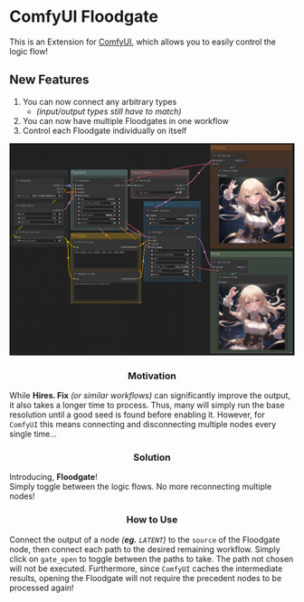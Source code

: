 ﻿# ComfyUI Floodgate
This is an Extension for [ComfyUI](https://github.com/comfyanonymous/ComfyUI), which allows you to easily control the logic flow!

## New Features
1. You can now connect any arbitrary types 
    - *(input/output types still have to match)*
2. You can now have multiple Floodgates in one workflow
3. Control each Floodgate individually on itself

<p align="center"><img src="workflow.png"></p>

<h3 align="center">Motivation</h3>

While **Hires. Fix** *(or similar workflows)* can significantly improve the output,
it also takes a longer time to process. Thus, many will simply run the base resolution until a good seed is found before enabling it. 
However, for `ComfyUI` this means connecting and disconnecting multiple nodes every single time...

<h3 align="center">Solution</h3>

Introducing, **Floodgate**! <br>
Simply toggle between the logic flows. No more reconnecting multiple nodes!

<h3 align="center">How to Use</h3>

Connect the output of a node *(**eg.** `LATENT`)* to the `source` of the Floodgate node, 
then connect each path to the desired remaining workflow. Simply click on `gate_open` to toggle between the paths to take.
The path not chosen will not be executed. Furthermore, since `ComfyUI` caches the intermediate results, 
opening the Floodgate will not require the precedent nodes to be processed again!

